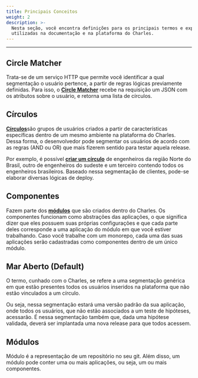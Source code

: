 ```yaml
---
title: Principais Conceitos
weight: 2
description: >-
  Nesta seção, você encontra definições para os principais termos e expressões
  utilizadas na documentação e na plataforma do Charles.
---
```


---

## **Circle Matcher**

Trata-se de um serviço HTTP que permite você identificar a qual segmentação o usuário pertence, a partir de regras lógicas previamente definidas. Para isso, o [**Circle Matcher**](/pt/referência/circle-matcher/) recebe na requisição um JSON com os atributos sobre o usuário, e retorna uma lista de círculos.

## **Círculos**

[**Círculos**](/pt/referência/círculo/)são grupos de usuários criados a partir de características específicas dentro de um mesmo ambiente na plataforma do Charles. Dessa forma, o desenvolvedor pode segmentar os usuários de acordo com as regras \(AND ou OR\) que mais fizerem sentido para testar aquela release.

Por exemplo, é possível [**criar um círculo**](/pt/referência/círculo/) de engenheiros da região Norte do Brasil, outro de engenheiros do sudeste e um terceiro contendo todos os engenheiros brasileiros. Baseado nessa segmentação de clientes, pode-se elaborar diversas lógicas de deploy.

## **Componentes**

Fazem parte dos [**módulos**](/pt/primeiros-passos/criando-seu-primeiro-módulo/visao-geral/) que são criados dentro do Charles. Os componentes funcionam como abstrações das aplicações, o que significa dizer que eles possuem suas próprias configurações e que cada parte deles corresponde a uma aplicação do módulo em que você estiver trabalhando. Caso você trabalhe com um monorepo, cada uma das suas aplicações serão cadastradas como componentes dentro de um único módulo.

## **Mar Aberto \(Default\)**

O termo, cunhado com o Charles, se refere a uma segmentação genérica em que estão presentes todos os usuários inseridos na plataforma que não estão vinculados a um círculo.

Ou seja, nessa segmentação estará uma versão padrão da sua aplicação, onde todos os usuários, que não estão associados a um teste de hipóteses, acessarão. É nessa segmentação também que, dada uma hipótese validada, deverá ser implantada uma nova release para que todos acessem.

## **Módulos**

Módulo é a representação de um repositório no seu git. Além disso, um módulo pode conter uma ou mais aplicações, ou seja, um ou mais componentes.
